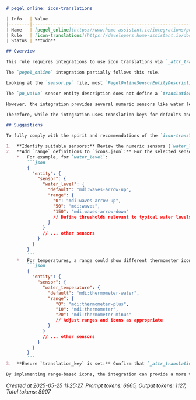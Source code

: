 ```markdown
# pegel_online: icon-translations

| Info   | Value                                                                    |
|--------|--------------------------------------------------------------------------|
| Name   | [pegel_online](https://www.home-assistant.io/integrations/pegel_online/) |
| Rule   | [icon-translations](https://developers.home-assistant.io/docs/core/integration-quality-scale/rules/icon-translations)                                                     |
| Status | **todo**                                                                 |

## Overview

This rule requires integrations to use icon translations via `_attr_translation_key` and the `icons.json` file, especially for state-based or range-based icons, and to rely on `device_class` for icons where appropriate without unnecessary overrides.

The `pegel_online` integration partially follows this rule.

Looking at the `sensor.py` file, most `PegelOnlineSensorEntityDescription` instances define a `translation_key`, such as `air_temperature`, `clearance_height`, `water_speed`, etc. The `icons.json` file exists and provides a `default` icon for each of these translation keys, which is the correct pattern for defining default icons using translations.

The `ph_value` sensor entity description does not define a `translation_key`. Instead, it relies on the `device_class: SensorDeviceClass.PH`. The rule notes that entities can get icons from the device class and should not overwrite this if the context is the same. Since the `SensorDeviceClass.PH` typically provides a standard icon for pH measurements, omitting the `translation_key` and `default` icon in `icons.json` for this specific sensor aligns with the rule's guidance.

However, the integration provides several numeric sensors like water level, air temperature, water temperature, water speed, etc. These types of sensors are often good candidates for range-based icons to visually represent different levels or states (e.g., low/medium/high water level icons, different temperature icons). The `icons.json` file for this integration only defines `default` icons and does not include any `range` or `state` based icon definitions for these numeric sensors, despite the rule highlighting this capability. While not strictly *required* to implement range-based icons, the motivation and examples in the rule suggest leveraging this feature for numeric entities where it enhances the representation and offloads icon logic from the entity code.

Therefore, while the integration uses translation keys for defaults and correctly relies on device class where applicable, it does not fully embrace the recommended use of state or range-based icon translations for its numeric sensors.

## Suggestions

To fully comply with the spirit and recommendations of the `icon-translations` rule, the `pegel_online` integration should leverage range-based icons for its numeric sensors where appropriate.

1.  **Identify suitable sensors:** Review the numeric sensors (`water_level`, `water_temperature`, `air_temperature`, `water_speed`, `water_flow`, `clearance_height`, `oxygen_level`, `ph_value`) and determine which ones would benefit from icons changing based on their numeric value range. `water_level`, `water_temperature`, and `air_temperature` are common candidates.
2.  **Add `range` definitions to `icons.json`:** For the selected sensors, add a `range` section under their respective `translation_key` entry in `icons.json`. Define numeric thresholds and corresponding icons.
    *   For example, for `water_level`:
        ```json
        {
          "entity": {
            "sensor": {
              "water_level": {
                "default": "mdi:waves-arrow-up",
                "range": {
                  "0": "mdi:waves-arrow-up",
                  "50": "mdi:waves",
                  "150": "mdi:waves-arrow-down"
                  // Define thresholds relevant to typical water levels
                }
              }
              // ... other sensors
            }
          }
        }
        ```
    *   For temperatures, a range could show different thermometer icons or colors:
        ```json
        {
          "entity": {
            "sensor": {
              "water_temperature": {
                "default": "mdi:thermometer-water",
                "range": {
                   "0": "mdi:thermometer-plus",
                   "10": "mdi:thermometer",
                   "20": "mdi:thermometer-minus"
                   // Adjust ranges and icons as appropriate
                }
              }
              // ... other sensors
            }
          }
        }
        ```
3.  **Ensure `translation_key` is set:** Confirm that `_attr_translation_key` is set correctly in `sensor.py` for all sensors that will have `range` or `state` definitions in `icons.json`. (`ph_value` does not need this if it continues to rely on device class).

By implementing range-based icons, the integration can provide a more visually dynamic and informative representation of the sensor data in the Home Assistant frontend without requiring any complex icon logic within the Python entity code.
```

_Created at 2025-05-25 11:25:27. Prompt tokens: 6665, Output tokens: 1127, Total tokens: 8907_
